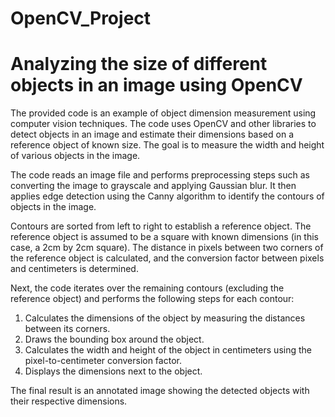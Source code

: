 # OpenCV_Project
# Analyzing the size of different objects in an image using OpenCV

The provided code is an example of object dimension measurement using computer vision techniques. The code uses OpenCV and other libraries to detect objects in an image and estimate their dimensions based on a reference object of known size. The goal is to measure the width and height of various objects in the image.

The code reads an image file and performs preprocessing steps such as converting the image to grayscale and applying Gaussian blur. It then applies edge detection using the Canny algorithm to identify the contours of objects in the image.

Contours are sorted from left to right to establish a reference object. The reference object is assumed to be a square with known dimensions (in this case, a 2cm by 2cm square). The distance in pixels between two corners of the reference object is calculated, and the conversion factor between pixels and centimeters is determined.

Next, the code iterates over the remaining contours (excluding the reference object) and performs the following steps for each contour:

1. Calculates the dimensions of the object by measuring the distances between its corners.
2. Draws the bounding box around the object.
3. Calculates the width and height of the object in centimeters using the pixel-to-centimeter conversion factor.
4. Displays the dimensions next to the object.

The final result is an annotated image showing the detected objects with their respective dimensions.
